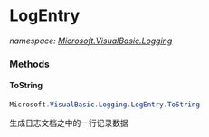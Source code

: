 ﻿# LogEntry
_namespace: [Microsoft.VisualBasic.Logging](./index.md)_





### Methods

#### ToString
```csharp
Microsoft.VisualBasic.Logging.LogEntry.ToString
```
生成日志文档之中的一行记录数据


